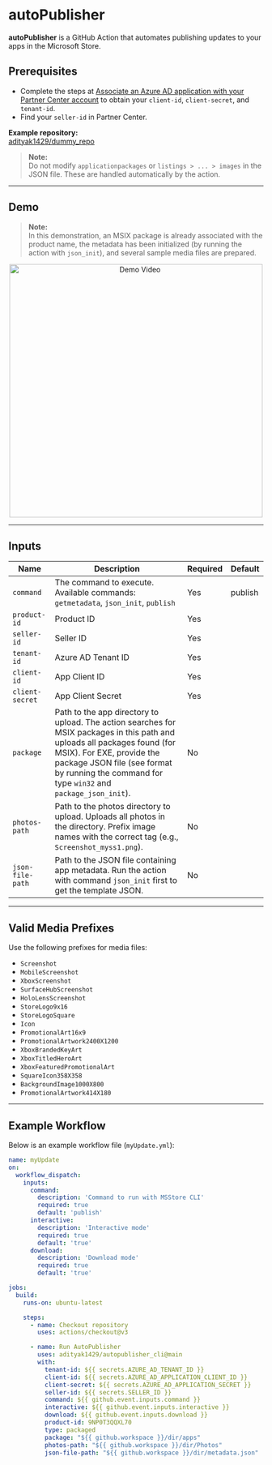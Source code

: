 # autoPublisher

**autoPublisher** is a GitHub Action that automates publishing updates to your apps in the Microsoft Store.

## Prerequisites

- Complete the steps at [Associate an Azure AD application with your Partner Center account](https://learn.microsoft.com/en-us/windows/apps/publish/store-submission-api#how-to-associate-an-azure-ad-application-with-your-partner-center-account) to obtain your `client-id`, `client-secret`, and `tenant-id`.
- Find your `seller-id` in Partner Center.

**Example repository:**  
[adityak1429/dummy_repo](https://github.com/adityak1429/dummy_repo/)

> **Note:**  
> Do not modify `applicationpackages` or `listings > ... > images` in the JSON file. These are handled automatically by the action.

---

## Demo

> **Note:**  
> In this demonstration, an MSIX package is already associated with the product name, the metadata has been initialized (by running the action with `json_init`), and several sample media files are prepared.

<p align="center">
    <img src="first_publish.gif" alt="Demo Video" width="500"/>
</p>

---

## Inputs

| Name             | Description                                                                                                                                                                                                                                         | Required | Default   |
|------------------|-----------------------------------------------------------------------------------------------------------------------------------------------------------------------------------------------------------------------------------------------------|----------|-----------|
| `command`        | The command to execute. Available commands: `getmetadata`, `json_init`, `publish`                                                                                                                            | Yes      | publish   |
| `product-id`     | Product ID                                                                                                                                                                                                                                          | Yes      |           |
| `seller-id`      | Seller ID                                                                                                                                                                                                                                           | Yes      |           |
| `tenant-id`      | Azure AD Tenant ID                                                                                                                                                                                                                                 | Yes      |           |
| `client-id`      | App Client ID                                                                                                                                                                                                                                       | Yes      |           |
| `client-secret`  | App Client Secret                                                                                                                                                                                                                                   | Yes      |           |
| `package`        | Path to the app directory to upload. The action searches for MSIX packages in this path and uploads all packages found (for MSIX). For EXE, provide the package JSON file (see format by running the command for type `win32` and `package_json_init`). | No       |           |
| `photos-path`    | Path to the photos directory to upload. Uploads all photos in the directory. Prefix image names with the correct tag (e.g., `Screenshot_myss1.png`).                                                          | No       |           |
| `json-file-path` | Path to the JSON file containing app metadata. Run the action with command `json_init` first to get the template JSON.                                                                                       | No       |           |

---

## Valid Media Prefixes

Use the following prefixes for media files:

- `Screenshot`
- `MobileScreenshot`
- `XboxScreenshot`
- `SurfaceHubScreenshot`
- `HoloLensScreenshot`
- `StoreLogo9x16`
- `StoreLogoSquare`
- `Icon`
- `PromotionalArt16x9`
- `PromotionalArtwork2400X1200`
- `XboxBrandedKeyArt`
- `XboxTitledHeroArt`
- `XboxFeaturedPromotionalArt`
- `SquareIcon358X358`
- `BackgroundImage1000X800`
- `PromotionalArtwork414X180`

---

## Example Workflow

Below is an example workflow file (`myUpdate.yml`):

```yaml
name: myUpdate
on:
  workflow_dispatch:
    inputs:
      command:
        description: 'Command to run with MSStore CLI'
        required: true
        default: 'publish'
      interactive:
        description: 'Interactive mode'
        required: true
        default: 'true'
      download:
        description: 'Download mode'
        required: true
        default: 'true'

jobs:
  build:
    runs-on: ubuntu-latest

    steps:
      - name: Checkout repository
        uses: actions/checkout@v3

      - name: Run AutoPublisher
        uses: adityak1429/autopublisher_cli@main
        with:
          tenant-id: ${{ secrets.AZURE_AD_TENANT_ID }}
          client-id: ${{ secrets.AZURE_AD_APPLICATION_CLIENT_ID }}
          client-secret: ${{ secrets.AZURE_AD_APPLICATION_SECRET }}
          seller-id: ${{ secrets.SELLER_ID }}
          command: ${{ github.event.inputs.command }}
          interactive: ${{ github.event.inputs.interactive }}
          download: ${{ github.event.inputs.download }}
          product-id: 9NP0T3QQXL70
          type: packaged
          package: "${{ github.workspace }}/dir/apps"
          photos-path: "${{ github.workspace }}/dir/Photos"
          json-file-path: "${{ github.workspace }}/dir/metadata.json"
```